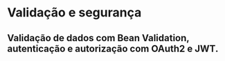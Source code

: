 # Validação e segurança

## Validação de dados com Bean Validation, autenticação e autorização com OAuth2 e JWT.
